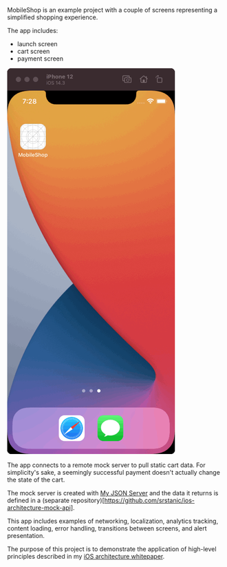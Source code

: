 MobileShop is an example project with a couple of screens representing a simplified shopping experience.

The app includes:
* launch screen
* cart screen
* payment screen

![](demo.gif)

The app connects to a remote mock server to pull static cart data. For simplicity's sake, a seemingly successful payment doesn't actually change the state of the cart.

The mock server is created with [My JSON Server](https://my-json-server.typicode.com/) and the data it returns is defined in a (separate repository)[https://github.com/srstanic/ios-architecture-mock-api].

This app includes examples of networking, localization, analytics tracking, content loading, error handling, transitions between screens, and alert presentation.

The purpose of this project is to demonstrate the application of high-level principles described in my [iOS architecture whitepaper](https://dev.srdanstanic.com/ios/architecture/2020/10/13/ios-application-architecture-beyond-mvc-mvvm-viper/).
